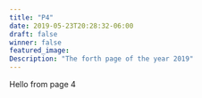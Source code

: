 ```yaml
---
title: "P4"
date: 2019-05-23T20:28:32-06:00
draft: false
winner: false
featured_image:
Description: "The forth page of the year 2019"
---
```

Hello from page 4